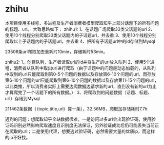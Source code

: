 # zhihu
本项目使用多线程、多进程及生产者消费者模型爬取知乎上部分话题下的所有问题的标题、url。
大致思路如下：
zhihu1:  1、在话题广场爬取33类父话题的url
         2、使用10个线程分别爬取33类父话题内的子话题url，并去重
         3、使用10个线程分别爬取以上子话题内的子话题url，并去重
         4、把所有子话题url中的id存储到Mysql
     
23508条url爬取加去重耗时10min，存储耗时53min。

zhihu2:  1、创建队列，生产者读取url的id并将生产的url放入队列
         2、使用5个进程，消费者从队列中取出url进行爬取（由于话题中的问题是动态加载的，从队列中取到的url只能爬取到第0-5个问题的数据以及存放第6-10个问题的url，而存放第6-10个问题的url只能爬取到第6-10个问题的数据以及存放第11-15个问题的url，以此类推，所以消费者实际上需要边爬数据边请求新的url，直到没有新的url为止才算爬完了一个话题下的所有数据。）
         3、将爬取到的问题数据（话题、标题、url）存储到Mysql

211462条数据（（topic,title,url）算一条），32.56MB，爬取加存储耗时7.7h

遇到的问题：想爬取知乎全站数据很难，一是访问过多url会出现验证码，使用验证码识别必然影响爬取速度且识别度无法保证，另外验证成功后仍可能丢失当前正在爬取的url；二是使用代理，想要逃过验证码，必然需要大量的优质ip，而这样的ip不好找。

